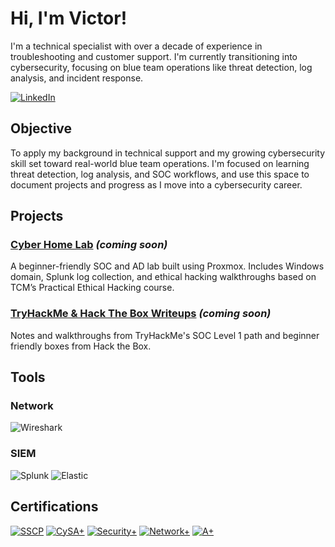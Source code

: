 # Hi, I'm Victor!

I'm a technical specialist with over a decade of experience in troubleshooting and customer support. I'm currently transitioning into cybersecurity, focusing on blue team operations like threat detection, log analysis, and incident response.

[![LinkedIn](https://img.shields.io/badge/-LinkedIn-0077B5?style=flat&logo=linkedin&logoColor=white)](https://www.linkedin.com/in/vic1101/)

## Objective

To apply my background in technical support and my growing cybersecurity skill set toward real-world blue team operations. I'm focused on learning threat detection, log analysis, and SOC workflows, and use this space to document projects and progress as I move into a cybersecurity career.

## Projects
### [Cyber Home Lab](https://github.com/victorechevarria/cyber-home-lab) *(coming soon)*
A beginner-friendly SOC and AD lab built using Proxmox. Includes Windows domain, Splunk log collection, and ethical hacking walkthroughs based on TCM’s Practical Ethical Hacking course.

### [TryHackMe & Hack The Box Writeups](https://github.com/victorechevarria/ctf-writeups) *(coming soon)*
Notes and walkthroughs from TryHackMe's SOC Level 1 path and beginner friendly boxes from Hack the Box.

<!-- <a href="https://github.com/victorechevarria/Active-Directory-Lab-build/blob/main/README.md">Active Directory Lab Build</a> -->

## Tools
### Network
![Wireshark](https://img.shields.io/badge/Wireshark-1679A7?logo=wireshark&logoColor=white&style=flat)

<!-- ### Endpoint
![Microsoft Defender](https://img.shields.io/badge/Microsoft%20Defender-0078D4?logo=windows&logoColor=white&style=flat)
![Velociraptor](https://img.shields.io/badge/Velociraptor-800000?logo=github&logoColor=white&style=flat)
![Volatility](https://img.shields.io/badge/Volatility-4B0082?style=flat&logo=hackthebox&logoColor=white) -->

### SIEM
![Splunk](https://img.shields.io/badge/Splunk-000000?logo=splunk&logoColor=white&style=flat)
![Elastic](https://img.shields.io/badge/Elastic-005571?logo=elasticsearch&logoColor=white&style=flat)
<!-- ![Microsoft Sentinel](https://img.shields.io/badge/Microsoft%20Sentinel-5C2D91?logo=microsoft&logoColor=white&style=flat) -->

<!-- ### Ticketing
![Jira](https://img.shields.io/badge/Jira-0052CC?logo=jira&logoColor=white&style=flat) -->

## Certifications
[![SSCP](https://img.shields.io/badge/SSCP-DC143C?style=flat&labelColor=DC143C&logoColor=white)](https://www.credly.com/badges/your-sscp-link)
[![CySA+](https://img.shields.io/badge/CySA%2B-8A2BE2?style=flat&labelColor=8A2BE2&logoColor=white)](https://www.credly.com/badges/your-cysa-link)
[![Security+](https://img.shields.io/badge/Security%2B-0077B5?style=flat&labelColor=0077B5&logoColor=white)](https://www.credly.com/badges/your-securityplus-link)
[![Network+](https://img.shields.io/badge/Network%2B-228B22?style=flat&labelColor=228B22&logoColor=white)](https://www.credly.com/badges/your-networkplus-link)
[![A+](https://img.shields.io/badge/A%2B-FF8C00?style=flat&labelColor=FF8C00&logoColor=white)](https://www.credly.com/badges/your-aplus-link)

